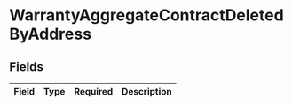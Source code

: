 # WarrantyAggregateContractDeletedByAddress


## Fields

| Field       | Type        | Required    | Description |
| ----------- | ----------- | ----------- | ----------- |